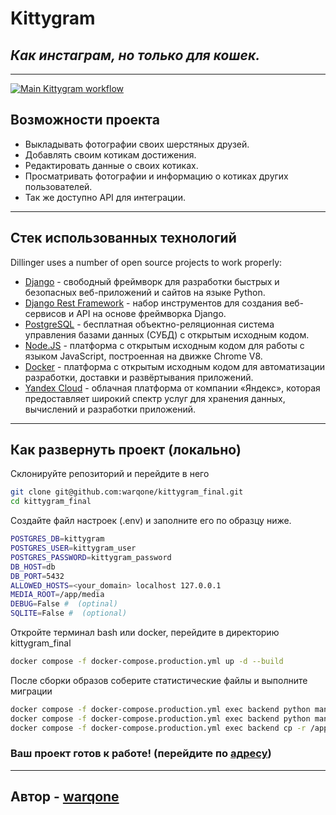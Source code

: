 # Kittygram
## _Как инстаграм, но только для кошек._
___
[![Main Kittygram workflow](https://github.com/warqone/kittygram_final/actions/workflows/main.yml/badge.svg)](https://github.com/warqone/kittygram_final/actions/workflows/main.yml)

## Возможности проекта

- Выкладывать фотографии своих шерстяных друзей.
- Добавлять своим котикам достижения.
- Редактировать данные о своих котиках.
- Просматривать фотографии и информацию о котиках других пользователей.
- Так же доступно API для интеграции.
___
## Стек использованных технологий

Dillinger uses a number of open source projects to work properly:

- [Django](https://www.djangoproject.com/download/) - свободный фреймворк для разработки быстрых и безопасных веб-приложений и сайтов на языке Python.
- [Django Rest Framework](https://www.django-rest-framework.org/) - набор инструментов для создания веб-сервисов и API на основе фреймворка Django.
- [PostgreSQL](https://www.postgresql.org/) - бесплатная объектно-реляционная система управления базами данных (СУБД) с открытым исходным кодом.
- [Node.JS](https://nodejs.org/en) - платформа с открытым исходным кодом для работы с языком JavaScript, построенная на движке Chrome V8.
- [Docker](https://www.docker.com/) - платформа с открытым исходным кодом для автоматизации разработки, доставки и развёртывания приложений. 
- [Yandex Cloud](https://yndx.auth.yandex.cloud/install?uuid=a0c6a64e-1be8-4553-bf53-7660e8e356f5&retpath=https%3A%2F%2Fyandex.cloud%2Fru%3Futm_referrer%3Dhttps%253A%252F%252Fyandex.ru%252F) - облачная платформа от компании «Яндекс», которая предоставляет широкий спектр услуг для хранения данных, вычислений и разработки приложений.
___
## Как развернуть проект (локально)
Склонируйте репозиторий и перейдите в него
```sh
git clone git@github.com:warqone/kittygram_final.git
cd kittygram_final
```
Создайте файл настроек (.env) и заполните его по образцу ниже.
```sh
POSTGRES_DB=kittygram
POSTGRES_USER=kittygram_user
POSTGRES_PASSWORD=kittygram_password
DB_HOST=db
DB_PORT=5432
ALLOWED_HOSTS=<your_domain> localhost 127.0.0.1
MEDIA_ROOT=/app/media
DEBUG=False #  (optinal)
SQLITE=False #  (optional)
```
Откройте терминал bash или docker, перейдите в директорию kittygram_final
```sh
docker compose -f docker-compose.production.yml up -d --build
```
После сборки образов соберите статистические файлы и выполните миграции
```sh
docker compose -f docker-compose.production.yml exec backend python manage.py migrate
docker compose -f docker-compose.production.yml exec backend python manage.py collectstatic --noinput
docker compose -f docker-compose.production.yml exec backend cp -r /app/backend_static/. /backend_static/static/
```

### Ваш проект готов к работе! (перейдите по [адресу](https://127.0.0.1:9000))
___
## Автор - [warqone](https://github.com/warqone)
